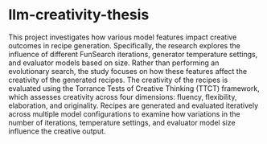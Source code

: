 # llm-creativity-thesis

This project investigates how various model features impact creative outcomes in recipe generation. Specifically, the research explores the influence of different FunSearch iterations, generator temperature settings, and evaluator models based on size. Rather than performing an evolutionary search, the study focuses on how these features affect the creativity of the generated recipes. The creativity of the recipes is evaluated using the Torrance Tests of Creative Thinking (TTCT) framework, which assesses creativity across four dimensions: fluency, flexibility, elaboration, and originality. Recipes are generated and evaluated iteratively across multiple model configurations to examine how variations in the number of iterations, temperature settings, and evaluator model size influence the creative output.
